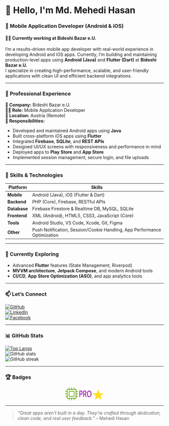 # 👋 Hello, I'm **Md. Mehedi Hasan**

### 📱 Mobile Application Developer (Android & iOS)  
#### 👨‍💻 Currently working at **Bideshi Bazar e.U.**

I’m a results-driven mobile app developer with real-world experience in developing Android and iOS apps. Currently, I’m building and maintaining production-level apps using **Android (Java)** and **Flutter (Dart)** at **Bideshi Bazar e.U.**  
I specialize in creating high-performance, scalable, and user-friendly applications with clean UI and efficient backend integrations.

---

### 💼 Professional Experience

**🏢 Company:** Bideshi Bazar e.U.  
**🧑‍💻 Role:** Mobile Application Developer  
**📍 Location:** Austria (Remote)   
**🔧 Responsibilities:**
- Developed and maintained Android apps using **Java**
- Built cross-platform iOS apps using **Flutter**
- Integrated **Firebase**, **SQLite**, and **REST APIs**
- Designed UI/UX screens with responsiveness and performance in mind
- Deployed apps to **Play Store** and **App Store**
- Implemented session management, secure login, and file uploads

---

### 🚀 Skills & Technologies

| Platform | Skills |
| -------- | ------ |
| **Mobile** | Android (Java), iOS (Flutter & Dart) |
| **Backend** | PHP (Core), Firebase, RESTful APIs |
| **Database** | Firebase Firestore & Realtime DB, MySQL, SQLite |
| **Frontend** | XML (Android), HTML5, CSS3, JavaScript (Core) |
| **Tools** | Android Studio, VS Code, Xcode, Git, Figma |
| **Other** | Push Notification, Session/Cookie Handling, App Performance Optimization |

---

### 🌱 Currently Exploring
- Advanced **Flutter** features (State Management, Riverpod)
- **MVVM architecture**, **Jetpack Compose**, and modern Android tools
- **CI/CD**, **App Store Optimization (ASO)**, and app analytics tools

---

### 📫 Let’s Connect

[![GitHub](https://img.shields.io/badge/GitHub-100000?style=flat&logo=github&logoColor=white)](https://github.com/mehediinf)  
[![LinkedIn](https://img.shields.io/badge/LinkedIn-blue?style=flat&logo=linkedin)](https://www.linkedin.com/in/md-mehedi-hasan-292952292/)  
[![Facebook](https://img.shields.io/badge/Facebook-1877F2?style=flat&logo=facebook&logoColor=white)](https://www.facebook.com/modern.mehedi.5)

---

### 📊 GitHub Stats

[![Top Langs](https://github-readme-stats.vercel.app/api/top-langs/?username=mehediinf&layout=compact&theme=tokyonight)](https://github.com/anuraghazra/github-readme-stats)  
![GitHub stats](https://github-readme-stats.vercel.app/api?username=mehediinf&show_icons=true&theme=tokyonight)  
![GitHub streak](https://streak-stats.demolab.com/?user=mehediinf&theme=tokyonight)

---

### 🏆 Badges

<div align="center">
  <img src="https://raw.githubusercontent.com/acervenky/animated-github-badges/master/assets/devbadge.gif" width="40" />
  <img src="https://raw.githubusercontent.com/acervenky/animated-github-badges/master/assets/pro.gif" width="40" />
  <img src="https://raw.githubusercontent.com/acervenky/animated-github-badges/master/assets/starbadge.gif" width="35" />
</div>

---

> _"Great apps aren't built in a day. They're crafted through dedication, clean code, and real user feedback."_ – Mehedi Hasan


